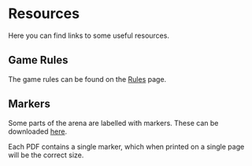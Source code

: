 # Resources

Here you can find links to some useful resources.

## Game Rules

The game rules can be found on the [Rules](../rules) page.

## Markers

Some parts of the arena are labelled with markers. These can be downloaded [here](https://drive.google.com/file/d/1NJt-c5RQAgH3VXfXbUPDw1GbqQhPc8Gb/view?usp=sharing).

Each PDF contains a single marker, which when printed on a single page will be the correct size.

